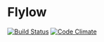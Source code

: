 Flylow
======

[![Build Status][BS img]][Build Status]
[![Code Climate][CC img]][Code Climate]

[Build Status]: https://travis-ci.org/stephaneliu/flylow
[Code Climate]: https://codeclimate.com/github/stephaneliu/flylow
[Coverage Status]: https://coveralls.io/r/stephaneliu/flylow

[BS img]: https://travis-ci.org/stephaneliu/flylow.svg?branch=master
[CC img]: https://codeclimate.com/github/stephaneliu/flylow/badges/gpa.svg
[CS img]: https://coveralls.io/repos/stephaneliu/flylow/badge.png?branch=master

